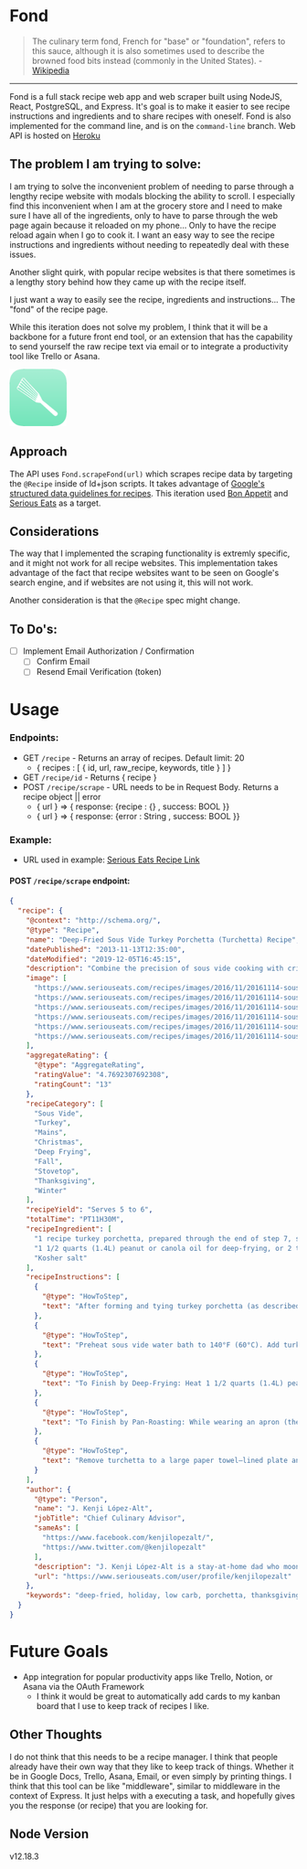 # Fond

>The culinary term fond, French for "base" or "foundation", refers to this sauce, although it is also sometimes used to describe the browned food bits instead (commonly in the United States). - [Wikipedia](https://en.wikipedia.org/wiki/Deglazing_(cooking))

---
Fond is a full stack recipe web app and web scraper built using NodeJS, React, PostgreSQL, and Express. It's goal is to make it easier to see recipe instructions and ingredients and to share recipes with oneself. Fond is also implemented for the command line, and is on the `command-line` branch. Web API is hosted on [Heroku](https://fond-backend.herokuapp.com/)


## The problem I am trying to solve:
 I am trying to solve the inconvenient problem of needing to parse through a lengthy recipe website with modals blocking the ability to scroll. I especially find this inconvenient when I am at the grocery store and I need to make sure I have all of the ingredients, only to have to parse through the web page again because it reloaded on my phone… Only to have the recipe reload again when I go to cook it. I want an easy way to see the recipe instructions and ingredients without needing to repeatedly deal with these issues. 

Another slight quirk, with popular recipe websites is that there sometimes is a lengthy story behind how they came up with the recipe itself.

I just want a way to easily see the recipe, ingredients and instructions... The "fond" of the recipe page.

While this iteration does not solve my problem, I think that it will be a backbone for a future front end tool, or an extension that has the capability to send yourself the raw recipe text via email or to integrate a productivity tool like Trello or Asana.

<img src='./assets/prototype-icon.png' alt='prototype icon' width='100'>

## Approach
The API uses `Fond.scrapeFond(url)` which scrapes recipe data by targeting the `@Recipe` inside of ld+json scripts. It takes advantage of [Google's structured data guidelines for recipes](https://developers.google.com/search/docs/data-types/recipe). This iteration used [Bon Appetit](https://www.bonappetit.com/) and [Serious Eats](https://www.seriouseats.com/) as a target.

## Considerations
The way that I implemented the scraping functionality is extremly specific, and it might not work for all recipe websites. This implementation takes advantage of the fact that recipe websites want to be seen on Google's search engine, and if websites are not using it, this will not work. 

Another consideration is that the `@Recipe` spec might change.

## To Do's:
- [ ] Implement Email Authorization / Confirmation
  - [ ] Confirm Email
  - [ ] Resend Email Verification (token)

# Usage

### Endpoints:
* GET `/recipe` - Returns an array of recipes. Default limit: 20
  * { recipes : [ { id, url, raw_recipe, keywords, title } ] }
* GET `/recipe/id` - Returns { recipe }
* POST `/recipe/scrape` - URL needs to be in Request Body. Returns a recipe object || error
  * { url } => { response: {recipe : {} , success: BOOL }}
  * { url } => { response: {error : String , success: BOOL }}

### Example:
* URL used in example: [Serious Eats Recipe Link](https://www.seriouseats.com/recipes/2013/11/sous-vide-deep-fried-turkey-porchetta-recipe.html)

#### POST `/recipe/scrape` endpoint: 
```json
{
  "recipe": {
    "@context": "http://schema.org/",
    "@type": "Recipe",
    "name": "Deep-Fried Sous Vide Turkey Porchetta (Turchetta) Recipe",
    "datePublished": "2013-11-13T12:35:00",
    "dateModified": "2019-12-05T16:45:15",
    "description": "Combine the precision of sous vide cooking with crispy deep-fried skin for the most show-stopping, satisfying Thanksgiving turkey ever.",
    "image": [
      "https://www.seriouseats.com/recipes/images/2016/11/20161114-sous-vide-turkey-porchetta-video-primary.jpg",
      "https://www.seriouseats.com/recipes/images/2016/11/20161114-sous-vide-turkey-porchetta-video-primary-1500x1125.jpg",
      "https://www.seriouseats.com/recipes/images/2016/11/20161114-sous-vide-turkey-porchetta-video-primary-750x563.jpg",
      "https://www.seriouseats.com/recipes/images/2016/11/20161114-sous-vide-turkey-porchetta-video-primary-300x225.jpg",
      "https://www.seriouseats.com/recipes/images/2016/11/20161114-sous-vide-turkey-porchetta-video-primary-625x469.jpg",
      "https://www.seriouseats.com/recipes/images/2016/11/20161114-sous-vide-turkey-porchetta-video-primary-200x150.jpg"
    ],
    "aggregateRating": {
      "@type": "AggregateRating",
      "ratingValue": "4.7692307692308",
      "ratingCount": "13"
    },
    "recipeCategory": [
      "Sous Vide",
      "Turkey",
      "Mains",
      "Christmas",
      "Deep Frying",
      "Fall",
      "Stovetop",
      "Thanksgiving",
      "Winter"
    ],
    "recipeYield": "Serves 5 to 6",
    "totalTime": "PT11H30M",
    "recipeIngredient": [
      "1 recipe turkey porchetta, prepared through the end of step 7, skipping wrapping and refrigerating step at end of step 5",
      "1 1/2 quarts (1.4L) peanut or canola oil for deep-frying, or 2 tablespoons (30ml) canola oil for pan-frying",
      "Kosher salt"
    ],
    "recipeInstructions": [
      {
        "@type": "HowToStep",
        "text": "After forming and tying turkey porchetta (as described in step 5 of our turkey porchetta recipe), transfer to a sous vide–style vacuum-sealer bag. Seal tightly and let rest for at least 6 hours and up to 2 days."
      },
      {
        "@type": "HowToStep",
        "text": "Preheat sous vide water bath to 140°F (60°C). Add turkey and cook for 4 to 5 hours. Remove and run under cool running water, or transfer to an ice bath to chill for 5 minutes. Remove from bag and add any congealed juices to gravy. Rinse turkey porchetta thoroughly and carefully pat dry with paper towels. Trim ends for a more cylindrical shape, if desired."
      },
      {
        "@type": "HowToStep",
        "text": "To Finish by Deep-Frying: Heat 1 1/2 quarts (1.4L) peanut oil to 400°F (204°C) in a large wok or Dutch oven. Do not fill cooking vessel more than one-third of the way, in order to allow for bubbling and displacement when you add turkey. Carefully slide turkey into oil using spatulas and tongs (it will not be fully submerged). Immediately cover and cook, shaking pan occasionally, until sputtering dies a bit, about 2 minutes. Adjust flame to maintain a consistent 350°F (177°C) temperature. Using a large metal ladle, continuously spoon hot oil over exposed portions of roast until bottom half is cooked and crisp, about 5 minutes. Carefully flip and cook on second side, basting the whole time. Proceed to step 5."
      },
      {
        "@type": "HowToStep",
        "text": "To Finish by Pan-Roasting: While wearing an apron (the turkey can splatter), heat 2 tablespoons (30ml) canola oil in a large stainless steel or cast iron skillet over high heat until gently smoking. Add turkey and cook, turning occasionally, until well browned on all sides, about 10 minutes total."
      },
      {
        "@type": "HowToStep",
        "text": "Remove turchetta to a large paper towel–lined plate and blot all over. Season with salt. Let rest 5 minutes. Carve and serve with gravy on the side."
      }
    ],
    "author": {
      "@type": "Person",
      "name": "J. Kenji López-Alt",
      "jobTitle": "Chief Culinary Advisor",
      "sameAs": [
        "https://www.facebook.com/kenjilopezalt/",
        "https://www.twitter.com/@kenjilopezalt"
      ],
      "description": "J. Kenji López-Alt is a stay-at-home dad who moonlights as the Chief Culinary Consultant of Serious Eats and the Chef/Partner of Wursthall, a German-inspired California beer hall near his home in San Mateo. His first book,  The Food Lab: Better Home Cooking Through Science (based on his Serious Eats column of the same name) is a New York Times best-seller, recipient of a James Beard Award, and was named Cookbook of the Year in 2015 by the International Association of Culinary Professionals. Kenji's next project is a children’s book called Every Night is Pizza Night, to be released in 2020, followed by another big cookbook in 2021.",
      "url": "https://www.seriouseats.com/user/profile/kenjilopezalt"
    },
    "keywords": "deep-fried, holiday, low carb, porchetta, thanksgiving, turchetta, turkey"
  }
}
```

# Future Goals
* App integration for popular productivity apps like Trello, Notion, or Asana via the OAuth Framework
  * I think it would be great to automatically add cards to my kanban board that I use to keep track of recipes I like.

## Other Thoughts
I do not think that this needs to be a recipe manager. I think that people already have their own way that they like to keep track of things. Whether it be in Google Docs, Trello, Asana, Email, or even simply by printing things. I think that this tool can be like "middleware", similar to middleware in the context of Express. It just helps with a executing a task, and hopefully gives you the response (or recipe) that you are looking for.

## Node Version
v12.18.3